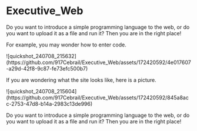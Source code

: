 # Executive_Web
<p>Do you want to introduce a simple programming language to the web, or do you want to upload it as a file and run it? Then you are in the right place!</p>
<p>For example, you may wonder how to enter code.</p>
![quickshot_240708_215632](https://github.com/917Cebrail/Executive_Web/assets/172420592/4e017607-a29d-42f8-9c87-fe73efc500b7)
<p>If you are wondering what the site looks like, here is a picture.</p>
![quickshot_240708_215604](https://github.com/917Cebrail/Executive_Web/assets/172420592/845a8acc-2753-47d8-b14a-2983c13de996)
<p>Do you want to introduce a simple programming language to the web, or do you want to upload it as a file and run it? Then you are in the right place!</p>
